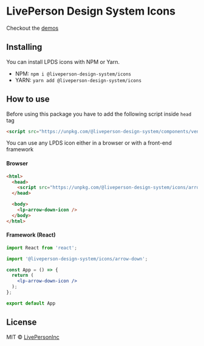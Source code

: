 # LivePerson Design System Icons

Checkout the [demos](https://livepersoninc.github.io/lp-design-system/?path=/story/icons)

## Installing

You can install LPDS icons with NPM or Yarn.

- NPM: `npm i @liveperson-design-system/icons`
- YARN: `yarn add @liveperson-design-system/icons`

## How to use

Before using this package you have to add the following script inside `head` tag

```html
<script src="https://unpkg.com/@liveperson-design-system/components/vendor.js"></script>
```

You can use any LPDS icon either in a browser or with a front-end framework

#### Browser
```html
<html>
  <head>
    <script src="https://unpkg.com/@liveperson-design-system/icons/arrow-down.js" />
  </head>

  <body>
    <lp-arrow-down-icon />
  </body>
</html>
```

#### Framework (React)
```jsx
import React from 'react';

import '@liveperson-design-system/icons/arrow-down';

const App = () => {
  return (
    <lp-arrow-down-icon />
  );
};

export default App
```

## License

MIT © [LivePersonInc](https://github.com/LivePersonInc)

